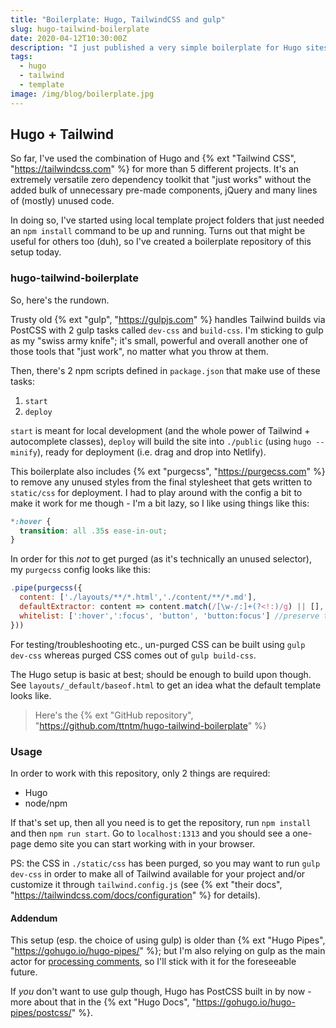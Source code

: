 ```yaml
---
title: "Boilerplate: Hugo, TailwindCSS and gulp"
slug: hugo-tailwind-boilerplate
date: 2020-04-12T10:30:00Z
description: "I just published a very simple boilerplate for Hugo sites based on TailwindCSS."
tags:
  - hugo
  - tailwind
  - template
image: /img/blog/boilerplate.jpg
---
```


## Hugo + Tailwind

So far, I've used the combination of Hugo and {% ext "Tailwind CSS", "https://tailwindcss.com" %} for more than 5 different projects. It's an extremely versatile zero dependency toolkit that "just works" without the added bulk of unnecessary pre-made components, jQuery and many lines of (mostly) unused code.

In doing so, I've started using local template project folders that just needed an `npm install` command to be up and running. Turns out that might be useful for others too (duh), so I've created a boilerplate repository of this setup today.

### hugo-tailwind-boilerplate

So, here's the rundown.

Trusty old {% ext "gulp", "https://gulpjs.com" %} handles Tailwind builds via PostCSS with 2 gulp tasks called `dev-css` and `build-css`. I'm sticking to gulp as my "swiss army knife"; it's small, powerful and overall another one of those tools that "just work", no matter what you throw at them.

Then, there's 2 npm scripts defined in `package.json` that make use of these tasks:

1. `start`
2. `deploy`

`start` is meant for local development (and the whole power of Tailwind + autocomplete classes), `deploy` will build the site into `./public` (using `hugo --minify`), ready for deployment (i.e. drag and drop into Netlify).

This boilerplate also includes {% ext "purgecss", "https://purgecss.com" %} to remove any unused styles from the final stylesheet that gets written to `static/css` for deployment. I had to play around with the config a bit to make it work for me though - I'm a bit lazy, so I like using things like this:

```css
*:hover {
  transition: all .35s ease-in-out;
}
```

In order for this _not_ to get purged (as it's technically an unused selector), my `purgecss` config looks like this:

```js
.pipe(purgecss({
  content: ['./layouts/**/*.html','./content/**/*.md'],
  defaultExtractor: content => content.match(/[\w-/:]+(?<!:)/g) || [], //save most things that should not be purged
  whitelist: [':hover',':focus', 'button', 'button:focus'] //preserve the rest
}))
```

For testing/troubleshooting etc., un-purged CSS can be built using `gulp dev-css` whereas purged CSS comes out of `gulp build-css`.

The Hugo setup is basic at best; should be enough to build upon though. See `layouts/_default/baseof.html` to get an idea what the default template looks like.

> Here's the {% ext "GitHub repository", "https://github.com/ttntm/hugo-tailwind-boilerplate" %}

### Usage

In order to work with this repository, only 2 things are required:

- Hugo
- node/npm

If that's set up, then all you need is to get the repository, run `npm install` and then `npm run start`. Go to `localhost:1313` and you should see a one-page demo site you can start working with in your browser.

PS: the CSS in `./static/css` has been purged, so you may want to run `gulp dev-css` in order to make all of Tailwind available for your project and/or customize it through `tailwind.config.js` (see {% ext "their docs", "https://tailwindcss.com/docs/configuration" %} for details).

#### Addendum

This setup (esp. the choice of using gulp) is older than {% ext "Hugo Pipes", "https://gohugo.io/hugo-pipes/" %}; but I'm also relying on gulp as the main actor for [processing comments](/blog/static-blog-comments-hugo/), so I'll stick with it for the foreseeable future.

If _you_ don't want to use gulp though, Hugo has PostCSS built in by now - more about that in the {% ext "Hugo Docs", "https://gohugo.io/hugo-pipes/postcss/" %}.